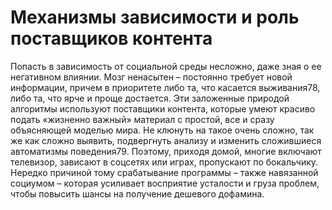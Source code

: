 # Механизмы зависимости и роль поставщиков контента

Попасть в зависимость от социальной среды несложно, даже зная о ее негативном влиянии. Мозг ненасытен – постоянно требует новой информации, причем в приоритете либо та, что касается выживания78, либо та, что ярче и проще достается. Эти заложенные природой алгоритмы используют поставщики контента, которые умеют красиво подать «жизненно важный» материал с простой, все и сразу объясняющей моделью мира. Не клюнуть на такое очень сложно, так же как сложно выявить, подвергнуть анализу и изменить сложившиеся автоматизмы поведения79. Поэтому, приходя домой, многие включают телевизор, зависают в соцсетях или играх, пропускают по бокальчику. Нередко причиной тому срабатывание программы – также навязанной социумом – которая усиливает восприятие усталости и груза проблем, чтобы повысить шансы на получение дешевого дофамина.
